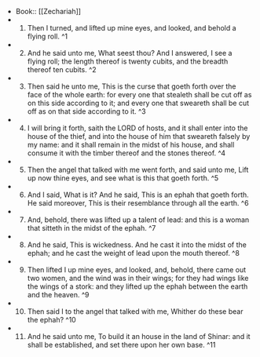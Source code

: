 - Book:: [[Zechariah]]
- 1. Then I turned, and lifted up mine eyes, and looked, and behold a flying roll. ^1
- 2. And he said unto me, What seest thou? And I answered, I see a flying roll; the length thereof is twenty cubits, and the breadth thereof ten cubits. ^2
- 3. Then said he unto me, This is the curse that goeth forth over the face of the whole earth: for every one that stealeth shall be cut off as on this side according to it; and every one that sweareth shall be cut off as on that side according to it. ^3
- 4. I will bring it forth, saith the LORD of hosts, and it shall enter into the house of the thief, and into the house of him that sweareth falsely by my name: and it shall remain in the midst of his house, and shall consume it with the timber thereof and the stones thereof. ^4
- 5. Then the angel that talked with me went forth, and said unto me, Lift up now thine eyes, and see what is this that goeth forth. ^5
- 6. And I said, What is it? And he said, This is an ephah that goeth forth. He said moreover, This is their resemblance through all the earth. ^6
- 7. And, behold, there was lifted up a talent of lead: and this is a woman that sitteth in the midst of the ephah. ^7
- 8. And he said, This is wickedness. And he cast it into the midst of the ephah; and he cast the weight of lead upon the mouth thereof. ^8
- 9. Then lifted I up mine eyes, and looked, and, behold, there came out two women, and the wind was in their wings; for they had wings like the wings of a stork: and they lifted up the ephah between the earth and the heaven. ^9
- 10. Then said I to the angel that talked with me, Whither do these bear the ephah? ^10
- 11. And he said unto me, To build it an house in the land of Shinar: and it shall be established, and set there upon her own base. ^11
